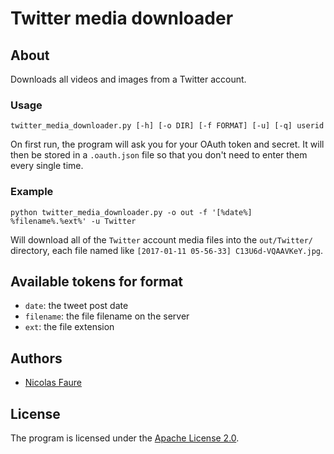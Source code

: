 # Twitter media downloader

## About
Downloads all videos and images from a Twitter account.

### Usage
```
twitter_media_downloader.py [-h] [-o DIR] [-f FORMAT] [-u] [-q] userid
```

On first run, the program will ask you for your OAuth token and secret. It will then be stored in a `.oauth.json` file so that you don't need to enter them every single time.

### Example
```
python twitter_media_downloader.py -o out -f '[%date%] %filename%.%ext%' -u Twitter
```

Will download all of the `Twitter` account media files into the `out/Twitter/` directory, each file named like `[2017-01-11 05-56-33] C13U6d-VQAAVKeY.jpg`.

## Available tokens for format
* `date`: the tweet post date
* `filename`: the file filename on the server
* `ext`: the file extension

## Authors
* [Nicolas Faure](https://github.com/Spark-NF)

## License
The program is licensed under the [Apache License 2.0](http://www.apache.org/licenses/LICENSE-2.0).